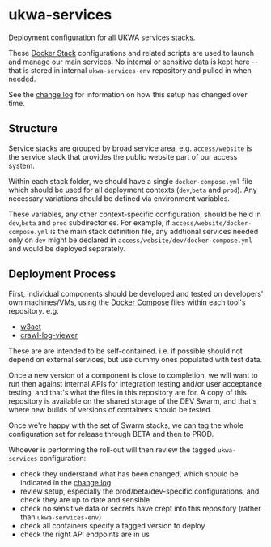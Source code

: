 # ukwa-services
Deployment configuration for all UKWA services stacks.

These [Docker Stack](https://docs.docker.com/engine/reference/commandline/stack/) configurations and related scripts are used to launch and manage our main services.  No internal or sensitive data is kept here -- that is stored in internal `ukwa-services-env` repository and pulled in when needed.

See the [change log](./CHANGELOG.md) for information on how this setup has changed over time.

## Structure

Service stacks are grouped by broad service area, e.g. `access/website` is the service stack that provides the public website part of our access system.

Within each stack folder, we should have a single `docker-compose.yml` file which should be used for all deployment contexts (`dev`,`beta` and `prod`). Any necessary variations should be defined via environment variables.

These variables, any other context-specific configuration, should be held in `dev`,`beta` and `prod` subdirectories. For example, if `access/website/docker-compose.yml` is the main stack definition file, any addtional services needed only on `dev` might be declared in `access/website/dev/docker-compose.yml` and would be deployed separately.

## Deployment Process

First, individual components should be developed and tested on developers' own machines/VMs, using the [Docker Compose](https://docs.docker.com/compose/compose-file/) files within each tool's repository. e.g.

- [w3act](https://github.com/ukwa/w3act/blob/master/docker-compose.yml)
- [crawl-log-viewer](https://github.com/ukwa/crawl-log-viewer#local-development-setup)

These are are intended to be self-contained. i.e. if possible should not depend on external services, but use dummy ones populated with test data.

Once a new version of a component is close to completion, we will want to run then against internal APIs for integration testing and/or user acceptance testing, and that's what the files in this repository are for. A copy of this repository is available on the shared storage of the DEV Swarm, and that's where new builds of versions of containers should be tested.

Once we're happy with the set of Swarm stacks, we can tag the whole configuration set for release through BETA and then to PROD.

Whoever is performing the roll-out will then review the tagged `ukwa-services` configuration:

- check they understand what has been changed, which should be indicated in the [change log](./CHANGELOG.md)
- review setup, especially the prod/beta/dev-specific configurations, and check they are up to date and sensible
- check no sensitive data or secrets have crept into this repository (rather than `ukwa-services-env`)
- check all containers specify a tagged version to deploy
- check the right API endpoints are in us

